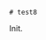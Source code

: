                                                                                                                                                                                                                                                                                                                                                                                                                                                                                                                                                                                                                                                                                               # test8

Init.
